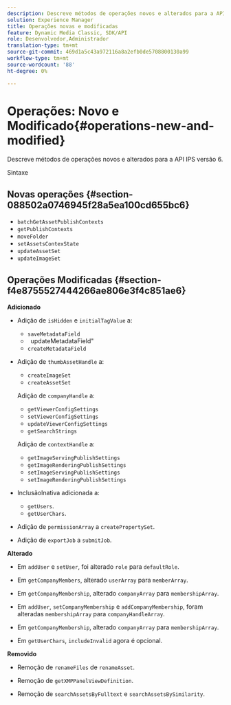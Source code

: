 ```yaml
---
description: Descreve métodos de operações novos e alterados para a API IPS versão 6.
solution: Experience Manager
title: Operações novas e modificadas
feature: Dynamic Media Classic, SDK/API
role: Desenvolvedor,Administrador
translation-type: tm+mt
source-git-commit: 469d1a5c43a972116a8a2efb0de5708800130a99
workflow-type: tm+mt
source-wordcount: '88'
ht-degree: 0%

---
```



# Operações: Novo e Modificado{#operations-new-and-modified}

Descreve métodos de operações novos e alterados para a API IPS versão 6.

Sintaxe

## Novas operações {#section-088502a0746945f28a5ea100cd655bc6}

* `batchGetAssetPublishContexts`
* `getPublishContexts`
* `moveFolder`
* `setAssetsContexState`
* `updateAssetSet`
* `updateImageSet`

## Operações Modificadas {#section-f4e8755527444266ae806e3f4c851ae6}

**Adicionado**

* Adição de `isHidden` e `initialTagValue` a:

   * `saveMetadataField`
   * ` `updateMetadataField&quot;
   * `createMetadataField`

* Adição de `thumbAssetHandle` a:

   * `createImageSet`
   * `createAssetSet`

   Adição de `companyHandle` a:

   * `getViewerConfigSettings`
   * `setViewerConfigSettings`
   * `updateViewerConfigSettings`
   * `getSearchStrings`

   Adição de `contextHandle` a:

   * `getImageServingPublishSettings`
   * `getImageRenderingPublishSettings`
   * `setImageServingPublishSettings`
   * `setImageRenderingPublishSettings`



* InclusãoInativa adicionada a:

   * `getUsers`.
   * `getUserChars`.

* Adição de `permissionArray` a `createPropertySet`.

* Adição de `exportJob` a `submitJob`.

**Alterado**

* Em `addUser` e `setUser`, foi alterado `role` para `defaultRole`.

* Em `getCompanyMembers`, alterado `userArray` para `memberArray`.

* Em `getCompanyMembership`, alterado `companyArray` para `membershipArray`.

* Em `addUser`, `setCompanyMembership` e `addCompanyMembership`, foram alteradas `membershipArray` para `companyHandleArray`.

* Em `getCompanyMembership`, alterado `companyArray` para `membershipArray`.

* Em `getUserChars`, `includeInvalid` agora é opcional.

**Removido**

* Remoção de `renameFiles` de `renameAsset`.

* Remoção de `getXMPPanelViewDefinition`.
* Remoção de `searchAssetsByFulltext` e `searchAssetsBySimilarity`.

